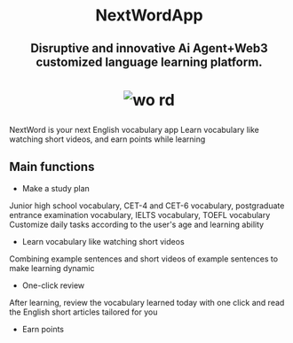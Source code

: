 <h1 align="center">
  NextWordApp
</h1>


<h2 align="center">
  Disruptive and innovative Ai Agent+Web3 customized language learning platform.
</h2>


<h1 align="center">
  
  ![wo rd](https://github.com/user-attachments/assets/66ae1a36-215b-4c42-b430-ad479996a51b)

</h1>


NextWord is your next English vocabulary app
Learn vocabulary like watching short videos, and earn points while learning

## Main functions
- Make a study plan

Junior high school vocabulary, CET-4 and CET-6 vocabulary, postgraduate entrance examination vocabulary, IELTS vocabulary, TOEFL vocabulary
Customize daily tasks according to the user's age and learning ability

- Learn vocabulary like watching short videos

Combining example sentences and short videos of example sentences to make learning dynamic

- One-click review

After learning, review the vocabulary learned today with one click and read the English short articles tailored for you

- Earn points
